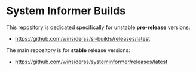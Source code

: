 # System Informer Builds

This repository is dedicated specifically for unstable **pre-release** versions:
- https://github.com/winsiderss/si-builds/releases/latest 

The main repository is for **stable** release versions:
- https://github.com/winsiderss/systeminformer/releases/latest
